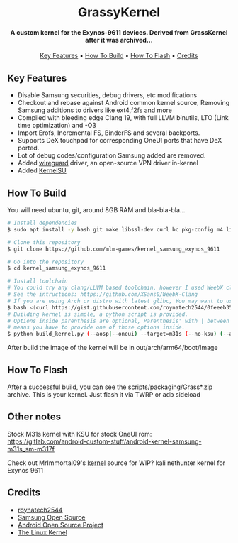 
<h1 align="center">
  GrassyKernel
  <br>
</h1>

<h4 align="center">A custom kernel for the Exynos-9611 devices. Derived from GrassKernel after it was archived...</h4>

<p align="center">
  <a href="#key-features">Key Features</a> •
  <a href="#how-to-build">How To Build</a> •
  <a href="#how-to-flash">How To Flash</a> •
  <a href="#credits">Credits</a>
</p>

## Key Features

* Disable Samsung securities, debug drivers, etc modifications
* Checkout and rebase against Android common kernel source, Removing Samsung additions to drivers like ext4,f2fs and more
* Compiled with bleeding edge Clang 19, with full LLVM binutils, LTO (Link time optimization) and -O3  
* Import Erofs, Incremental FS, BinderFS and several backports.
* Supports DeX touchpad for corresponding OneUI ports that have DeX ported.
* Lot of debug codes/configuration Samsung added are removed.
* Added [wireguard](https://www.wireguard.com/) driver, an open-source VPN driver in-kernel
* Added [KernelSU](https://kernelsu.org/)

## How To Build

You will need ubuntu, git, around 8GB RAM and bla-bla-bla...

```bash
# Install dependencies
$ sudo apt install -y bash git make libssl-dev curl bc pkg-config m4 libtool automake autoconf

# Clone this repository
$ git clone https://github.com/mlm-games/kernel_samsung_exynos_9611

# Go into the repository
$ cd kernel_samsung_exynos_9611

# Install toolchain
# You could try any clang/LLVM based toolchain, however I used WeebX clang 19-rc4 (neutron-clang has also been used previously)
# See the intructions: https://github.com/XSans0/WeebX-Clang
# If you are using Arch or distro with latest glibc, You may want to use antman instead.
$ bash <(curl https://gist.githubusercontent.com/roynatech2544/0feeeb35a6d1782b186990ff2a0b3657/raw/b170134a94dac3594df506716bc7b802add2724b/setup.sh)
# Building kernel is simple, a python script is provided.
# Options inside parenthesis are optional, Parenthesis' with | between 
# means you have to provide one of those options inside.
$ python build_kernel.py (--aosp|--oneui) --target=m31s (--no-ksu) (--allow-dirty)
```

After build the image of the kernel will be in out/arch/arm64/boot/Image

## How To Flash

After a successful build, you can see the scripts/packaging/Grass*.zip archive.
This is your kernel. Just flash it via TWRP or adb sideload

## Other notes

Stock M31s kernel with KSU for stock OneUI rom: https://gitlab.com/android-custom-stuff/android-kernel-samsung-m31s_sm-m317f

Check out MrImmortal09's [kernel](https://github.com/MrImmortal09/android_kernel_samsung_universal9611) source for WIP? kali nethunter kernel for Exynos 9611

## Credits

- [roynatech2544](https://github.com/roynatech2544)
- [Samsung Open Source](https://opensource.samsung.com/)
- [Android Open Source Project](https://source.android.com/)
- [The Linux Kernel](https://www.kernel.org/)


